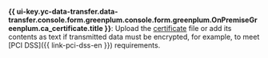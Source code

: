 
**{{ ui-key.yc-data-transfer.data-transfer.console.form.greenplum.console.form.greenplum.OnPremiseGreenplum.ca_certificate.title }}**: Upload the [certificate](../../../../../managed-greenplum/operations/connect.md#get-ssl-cert) file or add its contents as text if transmitted data must be encrypted, for example, to meet [PCI DSS]({{ link-pci-dss-en }}) requirements.

